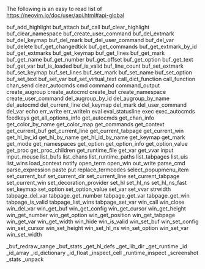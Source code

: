 The following is an easy to read list of https://neovim.io/doc/user/api.html#api-global

buf_add_highlight
buf_attach
buf_call
buf_clear_highlight
buf_clear_namespace
buf_create_user_command
buf_del_extmark
buf_del_keymap
buf_del_mark
buf_del_user_command
buf_del_var
buf_delete
buf_get_changedtick
buf_get_commands
buf_get_extmark_by_id
buf_get_extmarks
buf_get_keymap
buf_get_lines
buf_get_mark
buf_get_name
buf_get_number
buf_get_offset
buf_get_option
buf_get_text
buf_get_var
buf_is_loaded
buf_is_valid
buf_line_count
buf_set_extmark
buf_set_keymap
buf_set_lines
buf_set_mark
buf_set_name
buf_set_option
buf_set_text
buf_set_var
buf_set_virtual_text
call_dict_function
call_function
chan_send
clear_autocmds
cmd
command
command_output
create_augroup
create_autocmd
create_buf
create_namespace
create_user_command
del_augroup_by_id
del_augroup_by_name
del_autocmd
del_current_line
del_keymap
del_mark
del_user_command
del_var
echo
err_write
err_writeln
eval
eval_statusline
exec
exec_autocmds
feedkeys
get_all_options_info
get_autocmds
get_chan_info
get_color_by_name
get_color_map
get_commands
get_context
get_current_buf
get_current_line
get_current_tabpage
get_current_win
get_hl_by_id
get_hl_by_name
get_hl_id_by_name
get_keymap
get_mark
get_mode
get_namespaces
get_option
get_option_info
get_option_value
get_proc
get_proc_children
get_runtime_file
get_var
get_vvar
input
input_mouse
list_bufs
list_chans
list_runtime_paths
list_tabpages
list_uis
list_wins
load_context
notify
open_term
open_win
out_write
parse_cmd
parse_expression
paste
put
replace_termcodes
select_popupmenu_item
set_current_buf
set_current_dir
set_current_line
set_current_tabpage
set_current_win
set_decoration_provider
set_hl
set_hl_ns
set_hl_ns_fast
set_keymap
set_option
set_option_value
set_var
set_vvar
strwidth
tabpage_del_var
tabpage_get_number
tabpage_get_var
tabpage_get_win
tabpage_is_valid
tabpage_list_wins
tabpage_set_var
win_call
win_close
win_del_var
win_get_buf
win_get_config
win_get_cursor
win_get_height
win_get_number
win_get_option
win_get_position
win_get_tabpage
win_get_var
win_get_width
win_hide
win_is_valid
win_set_buf
win_set_config
win_set_cursor
win_set_height
win_set_hl_ns
win_set_option
win_set_var
win_set_width

_buf_redraw_range
_buf_stats
_get_hl_defs
_get_lib_dir
_get_runtime
_id
_id_array
_id_dictionary
_id_float
_inspect_cell
_runtime_inspect
_screenshot
_stats
_unpack
